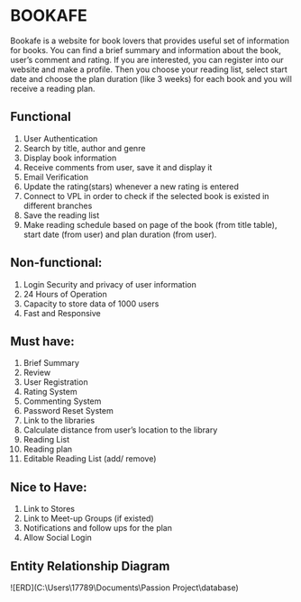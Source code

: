 # BOOKAFE

Bookafe is a website for book lovers that provides useful set of information for books. You can find a brief summary and information about the book, user’s comment and rating. If you are interested, you can register into our website and make a profile. Then you choose your reading list, select start date and choose the plan duration (like 3 weeks) for each book and you will receive a reading plan.

## Functional
1.  User Authentication
1.  Search by title, author and genre
1.  Display book information
1.  Receive comments from user, save it and display it
1. Email Verification
1.  Update the rating(stars) whenever a new rating is entered
1.  Connect to VPL in order to check if the selected book is existed in different branches
1.  Save the reading list
1.	 Make reading schedule based on page of the book (from title table), start date (from user) and plan duration (from user).

## Non-functional:
1.	Login Security and privacy of user information
1.  24 Hours of Operation
1.	 Capacity to store data of 1000 users
1.	Fast and Responsive


## Must have:
1.	Brief Summary
1.	Review
1.	User Registration
1.	Rating System
1.	Commenting System
1.	Password Reset System
1.	Link to the libraries
1.	Calculate distance from user’s location to the library
1.	Reading List
1.	Reading plan
1.	Editable Reading List (add/ remove)

## Nice to Have:  

1.  Link to Stores
1.  Link to Meet-up Groups (if existed)
1.  Notifications and follow ups for the plan
1.  Allow Social Login

## Entity Relationship Diagram
![ERD](C:\Users\17789\Documents\Passion Project\database)



